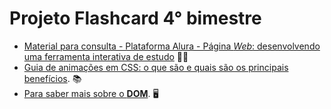 # Projeto Flashcard 4° bimestre
- [Material para consulta - Plataforma Alura - Página _Web_: desenvolvendo uma ferramenta interativa de estudo](https://drive.google.com/drive/folders/1N2B0fLg1ga1nWpMJuor45DbC236oxeXg?usp=sharing) 💛💚
- [Guia de animações em CSS: o que são e quais são os principais benefícios](https://www.alura.com.br/artigos/animacoes-em-css#:~:text=As%20propriedades%20CSS%20de%20anima%C3%A7%C3%A3o,ou%20outra%20linguagem%20de%20programa%C3%A7%C3%A3o.). 📚
- [Para saber mais sobre o **DOM**](https://www.w3schools.com/js/js_htmldom.asp). 🖥️
